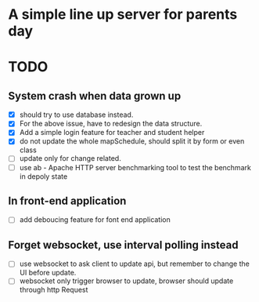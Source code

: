 # A simple line up server for parents day

# TODO
## System crash when data grown up
- [x] should try to use database instead.
- [x] For the above issue, have to redesign the data structure.
- [x] Add a simple login feature for teacher and student helper
- [x] do not update the whole mapSchedule, should split it by form or even class
- [ ] update only for change related.
- [ ] use ab - Apache HTTP server benchmarking tool to test the benchmark in depoly state

## In front-end application
- [ ] add deboucing feature for font end application


## Forget websocket, use interval polling instead
- [ ] use websocket to ask client to update api, but remember to change the UI before update.
- [ ] websocket only trigger browser to update, browser should update through http Request
